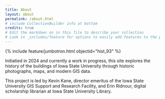 ```yaml
---
title: About
layout: about
permalink: /about.html
# include CollectionBuilder info at bottom
credits: true
# Edit the markdown on in this file to describe your collection
# Look in _includes/feature for options to easily add features to the page
---
```


{% include feature/jumbotron.html objectid="hist_93" %} 

Initiatied in 2024 and currently a work in progress, this site explores the history of the buildings of Iowa State University through historic photographs, maps, and modern GIS data.

This project is led by Kevin Kane, director emeritus of the Iowa State University GIS Support and Research Facility, and Erin Ridnour, digital scholarship librarian at Iowa State University Library.

